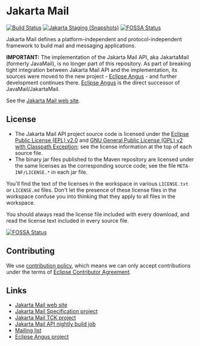 # Jakarta Mail

[![Build Status](https://github.com/jakartaee/mail-api/actions/workflows/maven.yml/badge.svg?branch=master)](https://github.com/jakartaee/mail-api/actions/workflows/maven.yml?branch=master)
[![Jakarta Staging (Snapshots)](https://img.shields.io/nexus/s/https/jakarta.oss.sonatype.org/jakarta.mail/jakarta.mail-api.svg)](https://jakarta.oss.sonatype.org/content/repositories/staging/jakarta/mail/jakarta.mail-api/)
[![FOSSA Status](https://app.fossa.com/api/projects/git%2Bgithub.com%2Frahul-shivarapu%2Fmail-api.svg?type=shield)](https://app.fossa.com/projects/git%2Bgithub.com%2Frahul-shivarapu%2Fmail-api?ref=badge_shield)

Jakarta Mail defines a platform-independent and protocol-independent
framework to build mail and messaging applications.

**IMPORTANT:** The implementation of the Jakarta Mail API, aka JakartaMail (formerly JavaMail),
is no longer part of this repository.
As part of breaking tight integration between Jakarta Mail API and the implementation,
its sources were moved to the new project - [Eclipse Angus](https://eclipse-ee4j.github.io/angus-mail) -
and further development continues there. [Eclipse Angus](https://eclipse-ee4j.github.io/angus-mail) 
is the direct successor of JavaMail/JakartaMail.

See the [Jakarta Mail web site](https://jakartaee.github.io/mail-api/).

## License

* The Jakarta Mail API project source code is licensed
  under the [Eclipse Public License (EPL) v2.0](https://www.eclipse.org/legal/epl-2.0/)
  and [GNU General Public License (GPL) v2 with Classpath Exception](https://www.gnu.org/software/classpath/license.html);
  see the license information at the top of each source file.
* The binary jar files published to the Maven repository are licensed
  under the same licenses as the corresponding source code;
  see the file `META-INF/LICENSE.*` in each jar file.

You'll find the text of the licenses in the workspace in various `LICENSE.txt` or `LICENSE.md` files.
Don't let the presence of these license files in the workspace confuse you into thinking
that they apply to all files in the workspace.

You should always read the license file included with every download, and read
the license text included in every source file.


[![FOSSA Status](https://app.fossa.com/api/projects/git%2Bgithub.com%2Frahul-shivarapu%2Fmail-api.svg?type=large)](https://app.fossa.com/projects/git%2Bgithub.com%2Frahul-shivarapu%2Fmail-api?ref=badge_large)

## Contributing

We use [contribution policy](CONTRIBUTING.md), which means we can only accept contributions under
the terms of [Eclipse Contributor Agreement](http://www.eclipse.org/legal/ECA.php).

## Links
* [Jakarta Mail web site](https://jakartaee.github.io/mail-api/)
* [Jakarta Mail Specification project](https://github.com/jakartaee/mail-spec)
* [Jakarta Mail TCK project](https://github.com/jakartaee/mail-tck)
* [Jakarta Mail API nightly build job](https://ci.eclipse.org/mail/job/mail-api-build/)
* [Mailing list](https://accounts.eclipse.org/mailing-list/mail-dev)
* [Eclipse Angus project](https://eclipse-ee4j.github.io/angus-mail)